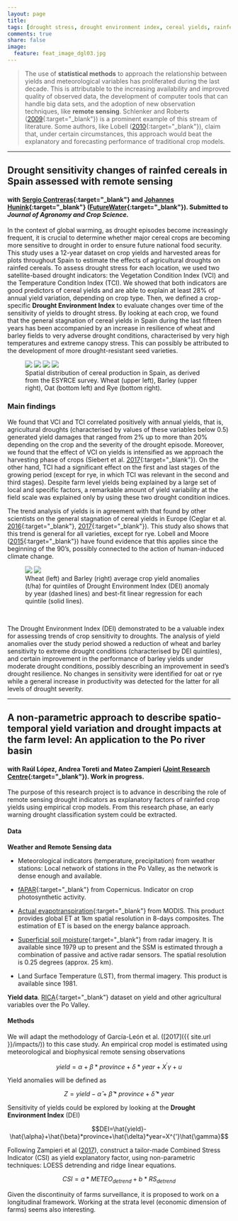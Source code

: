 ```yaml
---
layout: page
title: 
tags: [drought stress, drought environment index, cereal yields, rainfed crops, remote sensing, statistical crop modelling]
comments: true
share: false
image:
  feature: feat_image_dgl03.jpg
---
```


>The use of **statistical methods** to approach the relationship between yields and meteorological variables has proliferated during the last decade. This is attributable to the increasing availability and improved quality of observed data, the development of computer tools that can handle big data sets, and the adoption of new observation techniques, like **remote sensing**. Schlenker and Roberts ([2009](http://www.pnas.org/content/106/37/15594){:target="_blank"}) is a prominent example of this stream of literature. Some authors, like Lobell ([2010](http://link.springer.com/chapter/10.1007%2F978-90-481-2953-9_5){:target="_blank"}), claim that, under certain circumstances, this approach would beat the explanatory and forecasting performance of traditional crop models.

---

## Drought sensitivity changes of rainfed cereals in Spain assessed with remote sensing

#### with [Sergio Contreras](http://www.futurewater.es/quienes-somos/nuestro-equipo/sergio-contreras-lopez/){:target="_blank"} and [Johannes Hunink](http://www.futurewater.es/quienes-somos/nuestro-equipo/johannes-hunink/){:target="_blank"} ([FutureWater](http://www.futurewater.es/){:target="_blank"}). Submitted to *Journal of Agronomy and Crop Science.*

In the context of global warming, as drought episodes become increasingly frequent, it is crucial to determine whether major cereal crops are becoming more sensitive to drought in order to ensure future national food security. This study uses a 12-year dataset on crop yields and harvested areas for plots throughout Spain to estimate the effects of agricultural droughts on rainfed cereals. To assess drought stress for each location, we used two satellite-based drought indicators: the Vegetation Condition Index (VCI) and the Temperature Condition Index (TCI). We showed that both indicators are good predictors of cereal yields and are able to explain at least 28% of annual yield variation, depending on crop type. Then, we defined a crop-specific **Drought Environment Index** to evaluate changes over time of the sensitivity of yields to drought stress. By looking at each crop, we found that the general stagnation of cereal yields in Spain during the last fifteen years has been accompanied by an increase in resilience of wheat and barley fields to very adverse drought conditions, characterised by very high temperatures and extreme canopy stress. This can possibly be attributed to the development of more drought-resistant seed varieties.

<figure class="half">
	<a href="/images/TR_binary.png"><img src="/images/TR_binary.png"></a>
	<a href="/images/CB_binary.png"><img src="/images/CB_binary.png"></a>
	<a href="/images/AV_binary.png"><img src="/images/AV_binary.png"></a>
	<a href="/images/CN_binary.png"><img src="/images/CN_binary.png"></a>
	<figcaption>Spatial distribution of cereal production in Spain, as derived from the ESYRCE survey. Wheat (upper left), Barley (upper right), Oat (bottom left) and Rye (bottom right).</figcaption>
</figure>

### Main findings

We found that VCI and TCI correlated positively with annual yields, that is, agricultural droughts (characterised by values of these variables below 0.5) generated yield damages that ranged from 2% up to more than 20% depending on the crop and the severity of the drought episode. Moreover, we found that the effect of VCI on yields is intensified as we approach the harvesting phase of crops (Siebert et al. [2017](http://iopscience.iop.org/article/10.1088/1748-9326/aa7f15){:target="_blank"}). On the other hand, TCI had a significant effect on the first and last stages of the growing period (except for rye, in which TCI was relevant in the second and third stages). Despite farm level yields being explained by a large set of local and specific factors, a remarkable amount of yield variability at the field scale was explained only by using these two drought condition indices.

The trend analysis of yields is in agreement with that found by other scientists on the general stagnation of cereal yields in Europe (Ceglar et al. [2016](https://www.sciencedirect.com/science/article/pii/S0168192315007303){:target="_blank"}, [2017](https://www.sciencedirect.com/science/article/pii/S0168192317301247){:target="_blank"}). This study also shows that this trend is general for all varieties, except for rye. Lobell and Moore ([2015](http://www.pnas.org/content/112/9/2670){:target="_blank"}) have found evidence that this applies since the beginning of the 90’s, possibly connected to the action of human-induced climate change.

<figure class="half">
	<a href="/images/TR_detrend_cell_avg_vci.png"><img src="/images/TR_detrend_cell_avg_vci.png"></a>
	<a href="/images/CB_detrend_cell_avg_vci.png"><img src="/images/CB_detrend_cell_avg_vci.png"></a>
	<figcaption>Wheat (left) and Barley (right) average crop yield anomalies (t/ha) for quintiles of Drought Environment Index (DEI) anomaly by year (dashed lines) and best-fit linear regression for each quintile (solid lines).</figcaption>
</figure>

<br>

The Drought Environment Index (DEI) demonstrated to be a valuable index for assessing trends of crop sensitivity to droughts. The analysis of yield anomalies over the study period showed a reduction of wheat and barley sensitivity to extreme drought conditions (characterised by DEI quintiles), and certain improvement in the performance of barley yields under moderate drought conditions, possibly describing an improvement in seed’s drought resilience. No changes in sensitivity were identified for oat or rye while a general increase in productivity was detected for the latter for all levels of drought severity.

---

## A non-parametric approach to describe spatio-temporal yield variation and drought impacts at the farm level: An application to the Po river basin 

#### with Raúl López, Andrea Toreti and Mateo Zampieri ([Joint Research Centre](https://ec.europa.eu/jrc/en/mars){:target="_blank"}). Work in progress.

The purpose of this research project is to advance in describing the role of remote sensing drought indicators as explanatory factors of rainfed crop yields using empirical crop models. From this research phase, an early warning drought classification system could be extracted.

#### Data

**Weather and Remote Sensing data**

- Meteorological indicators (temperature, precipitation) from weather stations: Local network of stations in the Po Valley, as the network is dense enough and available. 

- [fAPAR](http://land.copernicus.eu/global/products/fapar){:target="_blank"} from Copernicus. Indicator on crop photosynthetic activity. 

- [Actual evapotranspiration](https://lpdaac.usgs.gov/dataset_discovery/modis/modis_products_table/mod16a2_v006){:target="_blank"} from MODIS. This product provides global ET at 1km spatial resolution in 8-days composites. The estimation of ET is based on the energy balance approach.

- [Superficial soil moisture](http://www.esa-soilmoisture-cci.org/node/145){:target="_blank"} from radar imagery. It is available since 1979 up to present and the SSM is estimated through a combination of passive and active radar sensors. The spatial resolution is 0.25 degrees (approx. 25 km).

- Land Surface Temperature (LST), from thermal imagery. This product is available since 1981.

**Yield data**. [RICA](http://www.rica.inea.it/public/it/index.php){:target="_blank"} dataset on yield and other agricultural variables over the Po Valley.

#### Methods 

We will adapt the methodology of García-León et al. ([2017]({{ site.url }}/impacts/)) to this case study. An empirical crop model is estimated using meteorological and biophysical remote sensing observations

$$yield=\alpha+\beta*province+\delta*year+X^{'}\gamma+u$$

Yield anomalies will be defined as

$$Z=yield-\hat{\alpha}+\hat{\beta}*province+\hat{\delta}*year$$

Sensitivity of yields could be explored by looking at the **Drought Environment Index** (DEI)

$$DEI=\hat{yield}-\hat{\alpha}+\hat{\beta}*province+\hat{\delta}*year=X^{'}\hat{\gamma}$$

Following Zampieri et al ([2017](http://iopscience.iop.org/article/10.1088/1748-9326/aa723b/meta)), construct a tailor-made Combined Stress Indicator (CSI) as yield explanatory factor, using non-parametric techniques: LOESS detrending and ridge linear equations.

 
$$CSI=a*METEO_{detrend}+b*RS_{detrend}$$

Given the discontinuity of farms surveillance, it is proposed to work on a longitudinal framework. Working at the strata level (economic dimension of farms) seems also interesting.